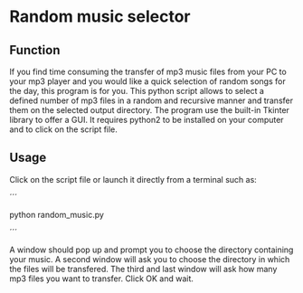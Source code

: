 # Random music selector

## Function

If you find time consuming the transfer of mp3 music files from your PC to your mp3 player and you would like a quick selection of random songs for the day, this program is for you. This python script allows to select a defined number of mp3 files in a random and recursive manner and transfer them on the selected output directory. The program use the built-in Tkinter library to offer a GUI. It requires python2 to be installed on your computer and to click on the script file.

## Usage

Click on the script file or launch it directly from a terminal such as:

´´´

python random_music.py

´´´

A window should pop up and prompt you to choose the directory containing your music.
A second window will ask you to choose the directory in which the files will be transfered.
The third and last window will ask how many mp3 files you want to transfer. Click OK and wait.


